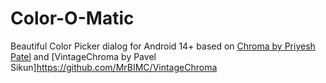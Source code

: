 # Color-O-Matic
Beautiful Color Picker dialog for Android 14+ based on [Chroma by Priyesh Patel](https://github.com/ItsPriyesh/chroma) and [VintageChroma by Pavel Sikun]https://github.com/MrBIMC/VintageChroma
